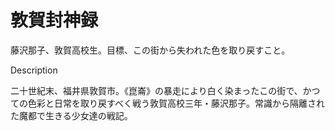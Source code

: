 敦賀封神録
==========

藤沢那子、敦賀高校生。目標、この街から失われた色を取り戻すこと。

Description

二十世紀末、福井県敦賀市。《崑崙》の暴走により白く染まったこの街で、かつての色彩と日常を取り戻すべく戦う敦賀高校三年・藤沢那子。常識から隔離された魔都で生きる少女達の戦記。